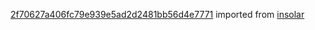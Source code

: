 [2f70627a406fc79e939e5ad2d2481bb56d4e7771](https://github.com/insolar/insolar/commit/2f70627a406fc79e939e5ad2d2481bb56d4e7771) imported from [insolar](https://github.com/insolar/insolar)
